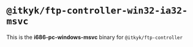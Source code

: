 # `@itkyk/ftp-controller-win32-ia32-msvc`

This is the **i686-pc-windows-msvc** binary for `@itkyk/ftp-controller`
